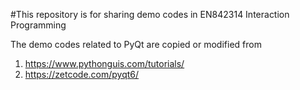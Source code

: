 #This repository is for sharing demo codes in EN842314 Interaction Programming

The demo codes related to PyQt are copied or modified from
1.  https://www.pythonguis.com/tutorials/ 
1.  https://zetcode.com/pyqt6/
